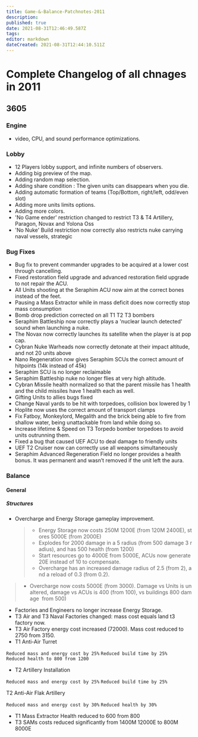 ```yaml
---
title: Game-&-Balance-Patchnotes-2011
description: 
published: true
date: 2021-08-31T12:46:49.587Z
tags: 
editor: markdown
dateCreated: 2021-08-31T12:44:10.511Z
---
```


# Complete Changelog of all chnages in 2011

## 3605

### Engine
- video, CPU, and sound performance optimizations.
### Lobby
-   12 Players lobby support, and infinite numbers of observers.
-   Adding big preview of the map.
-   Adding random map selection.
-   Adding share condition : The given units can disappears when you die.
-   Adding automatic formation of teams (Top/Bottom, right/left, odd/even slot)
-   Adding more units limits options.
-   Adding more colors.
-   'No Game ender' restriction changed to restrict T3 & T4 Artillery, Paragon, Novax and Yolona Oss
-   'No Nuke' Build restriction now correctly also restricts nuke carrying naval vessels, strategic
### Bug Fixes
-   Bug fix to prevent commander upgrades to be acquired at a lower cost through cancelling.
-   Fixed restoration field upgrade and advanced restoration field upgrade to not repair the ACU.
-   All Units shooting at the Seraphim ACU now aim at the correct bones instead of the feet.
-   Pausing a Mass Extractor while in mass deficit does now correctly stop mass consumption
-   Bomb drop prediction corrected on all T1 T2 T3 bombers
-   Seraphim Battleship now correctly plays a 'nuclear launch detected' sound when launching a nuke.
-   The Novax now correctly launches its satellite when the player is at pop cap.
-   Cybran Nuke Warheads now correctly detonate at their impact altitude, and not 20 units above
-   Nano Regeneration now gives Seraphim SCUs the correct amount of hitpoints (14k instead of 45k)
-   Seraphim SCU is no longer reclaimable
-   Seraphim Battleship nuke no longer flies at very high altitude.
-   Cybran Missile health normalized so that the parent missile has 1 health and the child missiles have 1 health each as well.
-   Gifting Units to allies bugs fixed
-   Change Naval yards to be hit with torpedoes, collision box lowered by 1
-   Hoplite now uses the correct amount of transport clamps
-   Fix Fatboy, Monkeylord, Megalith and the brick being able to fire from shallow water, being unattackable from land while doing so.
-   Increase lifetime & Speed on T3 Torpedo bomber torpedoes to avoid units outrunning them.
-   Fixed a bug that caused UEF ACU to deal damage to friendly units
-   UEF T2 Cruiser now can correctly use all weapons simultaneously
-   Seraphim Advanced Regeneration Field no longer provides a health bonus. It was permanent and wasn’t removed if the unit left the aura.

### Balance

#### General

##### Structures
-   Overcharge and Energy Storage gameplay improvement.
	>	- Energy Storage now costs 250M 1200E (from 120M 2400E), stores 5000E (from 2000E)
	> - Explodes for 2000 damage in a 5 radius (from 500 damage 3 radius), and has 500 health (from 1200)
	> - Start resources go to 4000E from 5000E, ACUs now generate 20E instead of 10 to compensate.
	> - Overcharge has an increased damage radius of 2.5 (from 2), and a reload of 0.3 (from 0.2).
  > - Overcharge now costs 5000E (from 3000). Damage vs Units is unaltered, damage vs ACUs is 400 (from 100), vs buildings 800 damage  from 500)

-   Factories and Engineers no longer increase Energy Storage.
-   T3 Air and T3 Naval Factories changed: mass cost equals land t3
    factory now.
-   T3 Air Factory energy cost increased (72000). Mass cost reduced to
    2750 from 3150.
-   T1 Anti-Air Turret

`Reduced mass and energy cost by 25%`
`Reduced build time by 25%`
`Reduced health to 800 from 1200`

-   T2 Artillery Installation

`Reduced mass and energy cost by 25%`
`Reduced build time by 25%`

T2 Anti-Air Flak Artillery

`Reduced mass and energy cost by 30%`
`Reduced health by 30%`

-   T1 Mass Extractor Health reduced to 600 from 800
-   T3 SAMs costs reduced significantly from 1400M 12000E to 800M 8000E